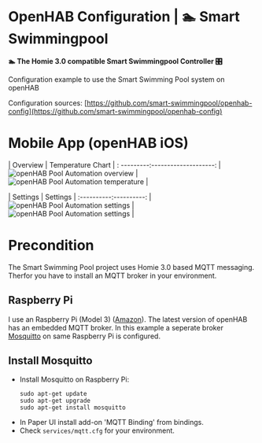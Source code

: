# OpenHAB Configuration | 🏊 Smart Swimmingpool 

**🏊 The Homie 3.0 compatible Smart Swimmingpool Controller 🎛️**

Configuration example to use the Smart Swimming Pool system on openHAB

Configuration sources: [https://github.com/smart-swimmingpool/openhab-config](https://github.com/smart-swimmingpool/openhab-config)

# Mobile App (openHAB iOS)

| Overview |  Temperature Chart |
: ---------:--------------------:
| ![openHAB Pool Automation overview](openhab-pool-automation-overview.png) | ![openHAB Pool Automation temperature](openhab-pool-automation-temparature.png) |

| Settings | Settings |
:----------:----------:
| ![openHAB Pool Automation settings](openhab-pool-automation-settings-1.png) | ![openHAB Pool Automation settings](openhab-pool-automation-settings-2.png) |



# Precondition

The Smart Swimming Pool project uses Homie 3.0 based MQTT messaging. Therfor you have to install 
an MQTT broker in your environment.

## Raspberry Pi

I use an Raspberry Pi (Model 3) ([Amazon](https://amzn.to/2NnqwDQ)). The latest version of openHAB has an embedded MQTT broker. In this example a seperate broker [Mosquitto](https://mosquitto.org/) on same Raspberry Pi is configured.

## Install Mosquitto

- Install Mosquitto on Raspberry Pi:
  ``` 
  sudo apt-get update
  sudo apt-get upgrade
  sudo apt-get install mosquitto
  ```
- In Paper UI install add-on 'MQTT Binding' from bindings.
- Check `services/mqtt.cfg` for your environment.
